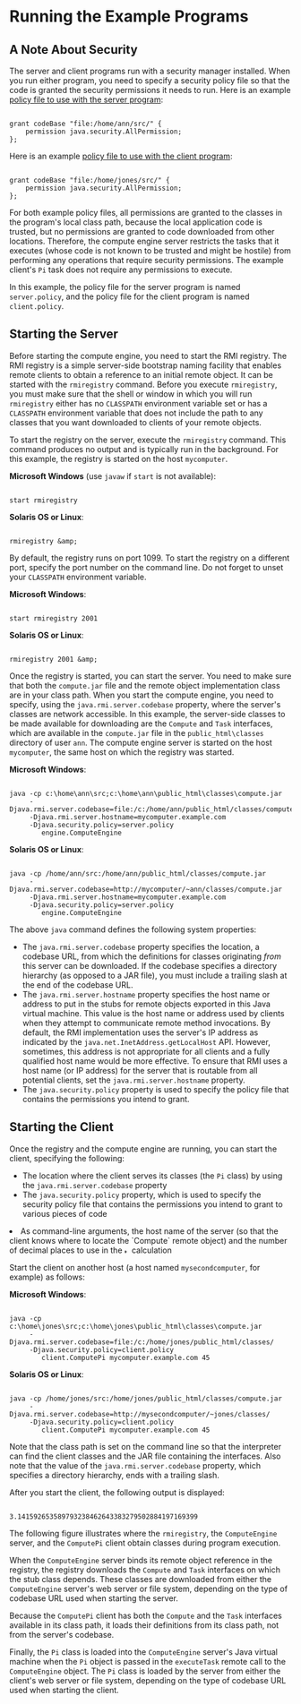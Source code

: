 
# Running the Example Programs

## A Note About Security

The server and client programs run with a security manager installed. When you run either program, you need to specify a security policy file so that the code is granted the security permissions it needs to run. Here is an example [policy file to use with the server program](examples/server.policy):

```

grant codeBase "file:/home/ann/src/" {
    permission java.security.AllPermission;
};

```

Here is an example [policy file to use with the client program](examples/client.policy):

```

grant codeBase "file:/home/jones/src/" {
    permission java.security.AllPermission;
};

```

For both example policy files, all permissions are granted to the classes in the program's local class path, because the local application code is trusted, but no permissions are granted to code downloaded from other locations. Therefore, the compute engine server restricts the tasks that it executes (whose code is not known to be trusted and might be hostile) from performing any operations that require security permissions. The example client's `Pi` task does not require any permissions to execute.

In this example, the policy file for the server program is named `server.policy`, and the policy file for the client program is named `client.policy`.

## Starting the Server

Before starting the compute engine, you need to start the RMI registry. The RMI registry is a simple server-side bootstrap naming facility that enables remote clients to obtain a reference to an initial remote object. It can be started with the `rmiregistry` command. Before you execute `rmiregistry`, you must make sure that the shell or window in which you will run `rmiregistry` either has no `CLASSPATH` environment variable set or has a `CLASSPATH` environment variable that does not include the path to any classes that you want downloaded to clients of your remote objects.

To start the registry on the server, execute the `rmiregistry` command. This command produces no output and is typically run in the background. For this example, the registry is started on the host `mycomputer`.

**Microsoft Windows** (use `javaw` if `start` is not available):

```

start rmiregistry

```

**Solaris OS or Linux**:

```

rmiregistry &amp;

```

By default, the registry runs on port 1099. To start the registry on a different port, specify the port number on the command line. Do not forget to unset your `CLASSPATH` environment variable.

**Microsoft Windows**:

```

start rmiregistry 2001

```

**Solaris OS or Linux**:

```

rmiregistry 2001 &amp;

```

Once the registry is started, you can start the server. You need to make sure that both the `compute.jar` file and the remote object implementation class are in your class path. When you start the compute engine, you need to specify, using the `java.rmi.server.codebase` property, where the server's classes are network accessible. In this example, the server-side classes to be made available for downloading are the `Compute` and `Task` interfaces, which are available in the `compute.jar` file in the `public_html\classes` directory of user `ann`. The compute engine server is started on the host `mycomputer`, the same host on which the registry was started.

**Microsoft Windows**:

```

java -cp c:\home\ann\src;c:\home\ann\public_html\classes\compute.jar
     -Djava.rmi.server.codebase=file:/c:/home/ann/public_html/classes/compute.jar
     -Djava.rmi.server.hostname=mycomputer.example.com
     -Djava.security.policy=server.policy
        engine.ComputeEngine

```

**Solaris OS or Linux**:

```

java -cp /home/ann/src:/home/ann/public_html/classes/compute.jar
     -Djava.rmi.server.codebase=http://mycomputer/~ann/classes/compute.jar
     -Djava.rmi.server.hostname=mycomputer.example.com
     -Djava.security.policy=server.policy
        engine.ComputeEngine

```

The above `java` command defines the following system properties:

- The `java.rmi.server.codebase` property specifies the location, a codebase URL, from which the definitions for classes originating *from* this server can be downloaded. If the codebase specifies a directory hierarchy (as opposed to a JAR file), you must include a trailing slash at the end of the codebase URL.
- The `java.rmi.server.hostname` property specifies the host name or address to put in the stubs for remote objects exported in this Java virtual machine. This value is the host name or address used by clients when they attempt to communicate remote method invocations. By default, the RMI implementation uses the server's IP address as indicated by the `java.net.InetAddress.getLocalHost` API. However, sometimes, this address is not appropriate for all clients and a fully qualified host name would be more effective. To ensure that RMI uses a host name (or IP address) for the server that is routable from all potential clients, set the `java.rmi.server.hostname` property.
- The `java.security.policy` property is used to specify the policy file that contains the permissions you intend to grant.

## Starting the Client

Once the registry and the compute engine are running, you can start the client, specifying the following:

- The location where the client serves its classes (the `Pi` class) by using the `java.rmi.server.codebase` property
- The `java.security.policy` property, which is used to specify the security policy file that contains the permissions you intend to grant to various pieces of code
<li>As command-line arguments, the host name of the server (so that the client knows where to locate the `Compute` remote object) and the number of decimal places to use in the 
<img src="../figures/rmi/pi.gif" width="9" height="9" alt="the pi symbol" /> calculation</li>

Start the client on another host (a host named `mysecondcomputer`, for example) as follows:

**Microsoft Windows**:

```

java -cp c:\home\jones\src;c:\home\jones\public_html\classes\compute.jar
     -Djava.rmi.server.codebase=file:/c:/home/jones/public_html/classes/
     -Djava.security.policy=client.policy
        client.ComputePi mycomputer.example.com 45

```

**Solaris OS or Linux**:

```

java -cp /home/jones/src:/home/jones/public_html/classes/compute.jar
     -Djava.rmi.server.codebase=http://mysecondcomputer/~jones/classes/
     -Djava.security.policy=client.policy
        client.ComputePi mycomputer.example.com 45

```

Note that the class path is set on the command line so that the interpreter can find the client classes and the JAR file containing the interfaces. Also note that the value of the `java.rmi.server.codebase` property, which specifies a directory hierarchy, ends with a trailing slash.

After you start the client, the following output is displayed:

```

3.141592653589793238462643383279502884197169399

```

The following figure illustrates where the `rmiregistry`, the `ComputeEngine` server, and the `ComputePi` client obtain classes during program execution.

When the `ComputeEngine` server binds its remote object reference in the registry, the registry downloads the `Compute` and `Task` interfaces on which the stub class depends. These classes are downloaded from either the `ComputeEngine` server's web server or file system, depending on the type of codebase URL used when starting the server.

Because the `ComputePi` client has both the `Compute` and the `Task` interfaces available in its class path, it loads their definitions from its class path, not from the server's codebase.

Finally, the `Pi` class is loaded into the `ComputeEngine` server's Java virtual machine when the `Pi` object is passed in the `executeTask` remote call to the `ComputeEngine` object. The `Pi` class is loaded by the server from either the client's web server or file system, depending on the type of codebase URL used when starting the client.
